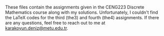 These files contain the assignments given in the CENG223 Discrete Mathematics course along with my solutions. Unfortunately, I couldn't find the LaTeX codes for the third (the3) and fourth (the4) assignments. If there are any questions, feel free to reach out to me at karakoyun.deniz@metu.edu.tr.
